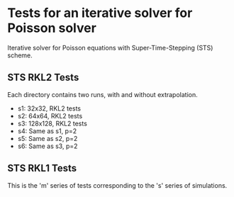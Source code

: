 Tests for an iterative solver for Poisson solver
================================================

Iterative solver for Poisson equations with Super-Time-Stepping (STS)
scheme.

STS RKL2 Tests
--------------

Each directory contains two runs, with and without extrapolation.

- s1: 32x32, RKL2 tests
- s2: 64x64, RKL2 tests
- s3: 128x128, RKL2 tests
- s4: Same as s1, p=2
- s5: Same as s2, p=2
- s6: Same as s3, p=2

STS RKL1 Tests
--------------

This is the 'm' series of tests corresponding to the 's' series of
simulations.
